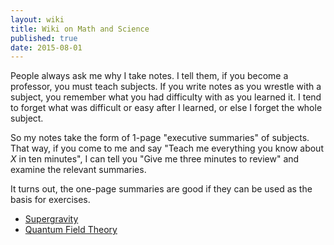 ```yaml
---
layout: wiki
title: Wiki on Math and Science
published: true
date: 2015-08-01
---
```


People always ask me why I take notes. I tell them, if you become a
professor, you must teach subjects. If you write notes as you wrestle
with a subject, you remember what you had difficulty with as you learned
it. I tend to forget what was difficult or easy after I learned, or else
I forget the whole subject.

So my notes take the form of 1-page "executive summaries" of
subjects. That way, if you come to me and say "Teach me everything you
know about *X* in ten minutes", I can tell you "Give me three minutes to
review" and examine the relevant summaries.

It turns out, the one-page summaries are good if they can be used as the
basis for exercises.

- [Supergravity](./sugra/)
- [Quantum Field Theory](./qft/)
